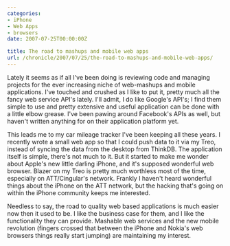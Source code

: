 ```yaml
---
categories:
- iPhone
- Web Apps
- browsers
date: 2007-07-25T00:00:00Z

title: The road to mashups and mobile web apps
url: /chronicle/2007/07/25/the-road-to-mashups-and-mobile-web-apps/
---
```


Lately it seems as if all I've been doing is reviewing code and managing projects for the ever increasing niche of web-mashups and mobile applications.  I've touched and crushed as I like to put it, pretty much all the fancy web service API's lately.  I'll admit, I do like Google's API's; I find them simple to use and pretty extensive and useful application can be done with a little elbow grease.  I've been pawing around Facebook's APIs as well, but haven't written anything for on their application platform yet.


This leads me to my car mileage tracker I've been keeping all these years.  I recently wrote a small web app so that I could push data to it via my Treo, instead of syncing the data from the desktop from ThinkDB.  The application itself is simple, there's not much to it.  But it started to make me wonder about Apple's new little darling iPhone, and it's supposed wonderful web browser.  Blazer on my Treo is pretty much worthless most of the time, especially on ATT/Cingular's network.  Frankly I haven't heard wonderful things about the iPhone on the ATT network, but the hacking that's going on within the iPhone community keeps me interested.


Needless to say, the road to quality web based applications is much easier now then it used to be.  I like the business case for them, and I like the functionality they can provide.  Mashable web services and the new mobile revolution (fingers crossed that between the iPhone and Nokia's web browsers things really start jumping) are maintaining my interest.

